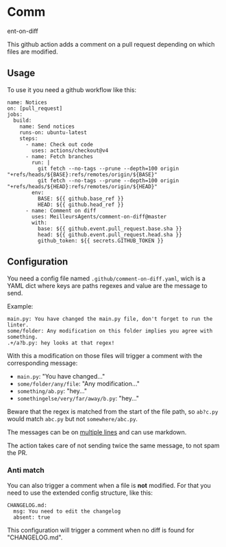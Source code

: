 # Comm
ent-on-diff

This github action adds a comment on a pull request depending on which files are modified.

## Usage

To use it you need a github workflow like this:
```
name: Notices
on: [pull_request]
jobs:
  build:
    name: Send notices
    runs-on: ubuntu-latest
    steps:
      - name: Check out code
        uses: actions/checkout@v4
      - name: Fetch branches
        run: |
          git fetch --no-tags --prune --depth=100 origin "+refs/heads/${BASE}:refs/remotes/origin/${BASE}"
          git fetch --no-tags --prune --depth=100 origin "+refs/heads/${HEAD}:refs/remotes/origin/${HEAD}"
        env:
          BASE: ${{ github.base_ref }}
          HEAD: ${{ github.head_ref }}
      - name: Comment on diff
        uses: MeilleursAgents/comment-on-diff@master
        with:
          base: ${{ github.event.pull_request.base.sha }}
          head: ${{ github.event.pull_request.head.sha }}
          github_token: ${{ secrets.GITHUB_TOKEN }}
```

## Configuration

You need a config file named `.github/comment-on-diff.yaml`, wich is a YAML dict where keys are paths regexes and value are the message to send.

Example:
```
main.py: You have changed the main.py file, don't forget to run the linter.
some/folder: Any modification on this folder implies you agree with something.
.+/a?b.py: hey looks at that regex!
```

With this a modification on those files will trigger a comment with the corresponding message:
* `main.py`: "You have changed…"
* `some/folder/any/file`: "Any modification…"
* `something/ab.py`: "hey…"
* `somethingelse/very/far/away/b.py`: "hey…"

Beware that the regex is matched from the start of the file path, so `ab?c.py` would match `abc.py` but not `somewhere/abc.py`.

The messages can be on [multiple lines](https://adminswerk.de/multi-line-string-yaml-ansible-I/) and can use markdown.

The action takes care of not sending twice the same message, to not spam the PR.

### Anti match

You can also trigger a comment when a file is **not** modified.
For that you need to use the extended config structure, like this:
```
CHANGELOG.md:
  msg: You need to edit the changelog
  absent: true
```

This configuration will trigger a comment when no diff is found for "CHANGELOG.md".

